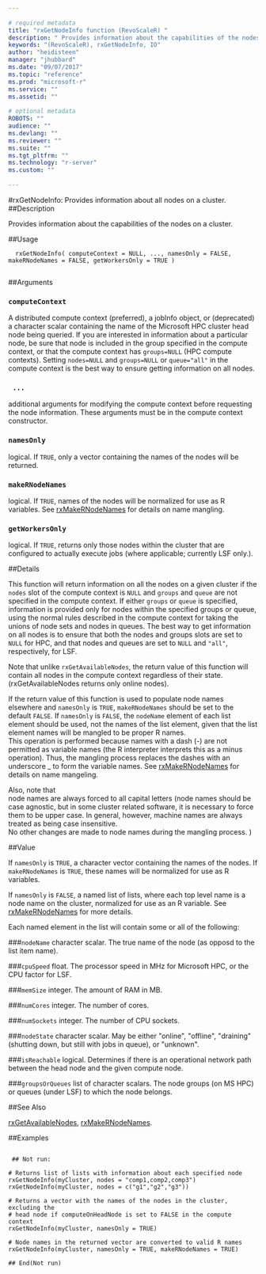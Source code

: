 ```yaml
--- 
 
# required metadata 
title: "rxGetNodeInfo function (RevoScaleR) " 
description: " Provides information about the capabilities of the nodes on a cluster. " 
keywords: "(RevoScaleR), rxGetNodeInfo, IO" 
author: "heidisteen" 
manager: "jhubbard" 
ms.date: "09/07/2017" 
ms.topic: "reference" 
ms.prod: "microsoft-r" 
ms.service: "" 
ms.assetid: "" 
 
# optional metadata 
ROBOTS: "" 
audience: "" 
ms.devlang: "" 
ms.reviewer: "" 
ms.suite: "" 
ms.tgt_pltfrm: "" 
ms.technology: "r-server" 
ms.custom: "" 
 
--- 
```

 
 
 #rxGetNodeInfo:  Provides information about all nodes on a cluster.  
 ##Description
 
Provides information about the capabilities of the nodes on a cluster.
 
 
 
 ##Usage

```   
  rxGetNodeInfo( computeContext = NULL, ..., namesOnly = FALSE, makeRNodeNames = FALSE, getWorkersOnly = TRUE )
 
```
 
 
 ##Arguments

   
  
 ### `computeContext`
 A distributed compute context (preferred), a jobInfo object, or (deprecated) a character scalar containing the name of the Microsoft HPC cluster head node being queried.  If you are interested in information about a particular node, be sure that node is included in the group specified in the compute context, or that the compute context has `groups=NULL` (HPC compute contexts).    Setting `nodes=NULL` and `groups=NULL` or `queue="all"` in the compute context is the best way to ensure getting information on all nodes. 
  
  
  
 ### ` ...`
 additional arguments for modifying the compute context before requesting the node information.  These arguments must be in the compute context constructor. 
  
  
  
 ### `namesOnly`
 logical. If `TRUE`, only a vector containing the names of the nodes will be returned. 
  
  
  
 ### `makeRNodeNames`
 logical. If `TRUE`, names of the nodes will be normalized for use  as R variables.  See [rxMakeRNodeNames](rxMakeRNodeNames.md) for details on name mangling. 
  
  
  
 ### `getWorkersOnly`
 logical.  If `TRUE`, returns only those nodes within the cluster that are configured to actually execute jobs (where applicable; currently LSF only.). 
  
 
 
 
 ##Details
 
This function will return information on all the nodes on a given cluster if the `nodes` 
slot of the compute context is `NULL` and `groups` and `queue` are not 
specified in the compute context. If either `groups` or `queue` is specified,
information is provided only for nodes within the specified groups or queue, 
using the normal rules described in the compute context for taking the unions of node sets 
and nodes in queues.  The best way to get information on all nodes is to ensure that both 
the nodes and groups slots are set to `NULL` for HPC, and that nodes and 
queues are set to `NULL` and `"all"`, respectively, for LSF.

Note that unlike `rxGetAvailableNodes`, the return value of this function will 
contain all nodes in the compute context regardless of their state.  
(rxGetAvailableNodes returns only online nodes).

If the return value of this function is used to populate node names elsewhere and 
`namesOnly` is `TRUE`, `makeRNodeNames` should be set to the default `FALSE`.
If `namesOnly` is `FALSE`, the `nodeName` element of each list element should 
be used, not the names of the list element, given that the list element names will be 
mangled to be proper R names.  
This operation is performed because names with a dash (-) are not permitted as variable names 
(the R interpreter interprets this as a minus operation).  Thus, the mangling process replaces the 
dashes with an underscore _ to form the variable names.
See [rxMakeRNodeNames](rxMakeRNodeNames.md) for details on name mangeling.

Also, note that  
node names are always forced to all capital letters (node names should be case agnostic, but in 
some cluster related software, it is necessary to force them to be upper case.
In general, however, machine names are always treated as being case insensitive.  
No other changes are made to node names during the mangling process.
)
 
 
 
 ##Value
 
If `namesOnly` is `TRUE`, a character vector containing the names of the nodes. 
If `makeRNodeNames` is `TRUE`, these names will be normalized for use as R variables.

If `namesOnly` is `FALSE`, a named list of lists, where each top level name is a node name 
on the cluster, normalized for use as an R variable.  See [rxMakeRNodeNames](rxMakeRNodeNames.md) for
more details.

Each named element in the list will contain some or all of the following:


###`nodeName`
character scalar.  The true name of the node (as opposd to the list item name).


###`cpuSpeed`
float.  The processor speed in MHz for Microsoft HPC, or the CPU factor for LSF.


###`memSize`
integer.  The amount of RAM in MB.


###`numCores`
integer.  The number of cores.


###`numSockets`
integer.  The number of CPU sockets.


###`nodeState`
character scalar.  May be either "online", "offline", "draining" (shutting down, but still with jobs in queue), or "unknown".


###`isReachable`
logical.  Determines if there is an operational network path between the head node and the given compute node.


###`groupsOrQueues`
list of character scalars.  The node groups (on MS HPC) or queues (under LSF) to which the node belongs.


 

 


 
 
 ##See Also
 
[rxGetAvailableNodes](rxGetAvailableNodes.md),
[rxMakeRNodeNames](rxMakeRNodeNames.md).
   
 ##Examples

 ```
   
  ## Not run:
 
# Returns list of lists with information about each specified node
rxGetNodeInfo(myCluster, nodes = "comp1,comp2,comp3")
rxGetNodeInfo(myCluster, nodes = c("g1","g2","g3"))

# Returns a vector with the names of the nodes in the cluster, excluding the 
# head node if computeOnHeadNode is set to FALSE in the compute context
rxGetNodeInfo(myCluster, namesOnly = TRUE)

# Node names in the returned vector are converted to valid R names
rxGetNodeInfo(myCluster, namesOnly = TRUE, makeRNodeNames = TRUE)

 ## End(Not run) 
  
 
```
 
 
